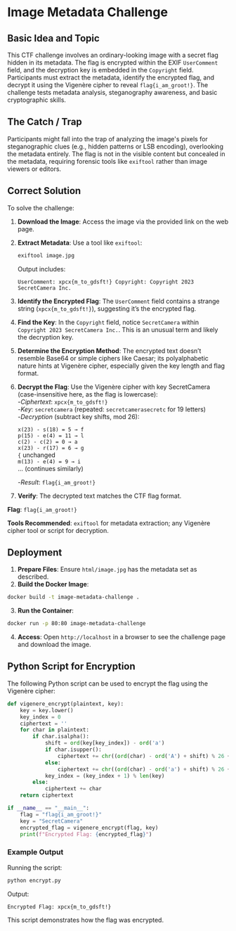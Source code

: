 # Image Metadata Challenge

## Basic Idea and Topic
This CTF challenge involves an ordinary-looking image with a secret flag hidden in its metadata. The flag is encrypted within the EXIF `UserComment` field, and the decryption key is embedded in the `Copyright` field. Participants must extract the metadata, identify the encrypted flag, and decrypt it using the Vigenère cipher to reveal `flag{i_am_groot!}`. The challenge tests metadata analysis, steganography awareness, and basic cryptographic skills.

## The Catch / Trap
Participants might fall into the trap of analyzing the image's pixels for steganographic clues (e.g., hidden patterns or LSB encoding), overlooking the metadata entirely. The flag is not in the visible content but concealed in the metadata, requiring forensic tools like `exiftool` rather than image viewers or editors.

## Correct Solution
To solve the challenge:

1. **Download the Image**: Access the image via the provided link on the web page.
2. **Extract Metadata**: Use a tool like `exiftool`:
   ```bash
   exiftool image.jpg
   ```
   Output includes:

   `UserComment: xpcx{m_to_gdsft!}
   Copyright: Copyright 2023 SecretCamera Inc.`
3. **Identify the Encrypted Flag**: The `UserComment` field contains a strange string (`xpcx{m_to_gdsft!}`), suggesting it’s the encrypted flag.
4. **Find the Key**: In the `Copyright` field, notice `SecretCamera` within `Copyright 2023 SecretCamera Inc.`. This is an unusual term and likely the decryption key.
5. **Determine the Encryption Method**: The encrypted text doesn’t resemble Base64 or simple ciphers like Caesar; its polyalphabetic nature hints at Vigenère cipher, especially given the key length and flag format.
6. **Decrypt the Flag**: Use the Vigenère cipher with key SecretCamera (case-insensitive here, as the flag is lowercase):  
  -*Ciphertext*: `xpcx{m_to_gdsft!}`  
  -*Key*: `secretcamera` (repeated: `secretcamerasecretc` for 19 letters)  
  -*Decryption* (subtract key shifts, mod 26):
   
      `x(23) - s(18) = 5 → f`  
      `p(15) - e(4) = 11 → l`  
      `c(2) - c(2) = 0 → a`  
      `x(23) - r(17) = 6 → g`  
      `{` unchanged  
      `m(13) - e(4) = 9 → i`  
      ... (continues similarly)
   
     -*Result*: `flag{i_am_groot!}`  
  
8. **Verify**: The decrypted text matches the CTF flag format.

**Flag**: `flag{i_am_groot!}`

**Tools Recommended**: `exiftool` for metadata extraction; any Vigenère cipher tool or script for decryption.

## Deployment
1. **Prepare Files**: Ensure `html/image.jpg` has the metadata set as described.
2. **Build the Docker Image**:
```bash
docker build -t image-metadata-challenge .
```
3. **Run the Container**:
```bash
docker run -p 80:80 image-metadata-challenge
```
4. **Access**: Open `http://localhost` in a browser to see the challenge page and download the image.

## Python Script for Encryption
The following Python script can be used to encrypt the flag using the Vigenère cipher:

```python
def vigenere_encrypt(plaintext, key):
    key = key.lower()
    key_index = 0
    ciphertext = ''
    for char in plaintext:
        if char.isalpha():
            shift = ord(key[key_index]) - ord('a')
            if char.isupper():
                ciphertext += chr((ord(char) - ord('A') + shift) % 26 + ord('A'))
            else:
                ciphertext += chr((ord(char) - ord('a') + shift) % 26 + ord('a'))
            key_index = (key_index + 1) % len(key)
        else:
            ciphertext += char
    return ciphertext

if __name__ == "__main__":
    flag = "flag{i_am_groot!}"
    key = "SecretCamera"
    encrypted_flag = vigenere_encrypt(flag, key)
    print(f"Encrypted Flag: {encrypted_flag}")
```

### Example Output
Running the script:
```bash
python encrypt.py
```
Output:
```
Encrypted Flag: xpcx{m_to_gdsft!}
```

This script demonstrates how the flag was encrypted.